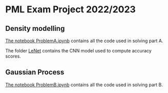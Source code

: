 # PML Exam Project 2022/2023

## Density modelling

[The notebook ProblemA.ipynb](https://github.com/madsheller/PML_Exam/blob/main/ProblemA.ipynb) contains all the code used in solving part A.

The folder [LeNet](https://github.com/madsheller/PML_Exam/tree/main/LeNet) contains the CNN model used to compute accuracy scores.

## Gaussian Process

[The notebook ProblemB.ipynb](https://github.com/madsheller/PML_Exam/blob/main/ProblemA.ipynb) contains all the code used in solving part B.

